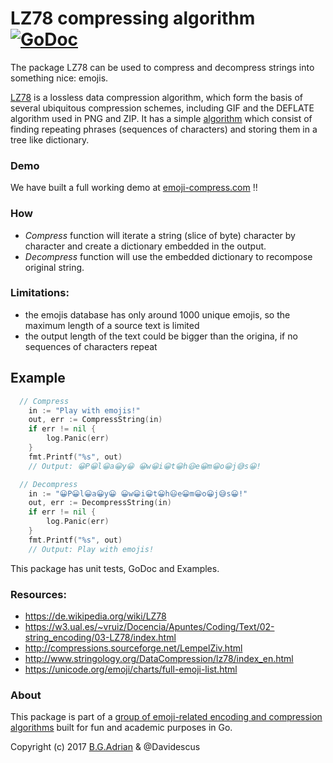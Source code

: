 # LZ78 compressing algorithm [![GoDoc](https://godoc.org/golang.org/x/tools/cmd/godoc?status.svg)](https://godoc.org/github.com/bgadrian/emoji-compress/lz78)
The package LZ78 can be used to compress and decompress strings into something nice: emojis.
 
 [LZ78](https://en.wikipedia.org/wiki/LZ77_and_LZ78)
  is a lossless data compression algorithm, which form the basis of several ubiquitous compression schemes, 
  including GIF and the DEFLATE algorithm used in PNG and ZIP.
  It has a simple [algorithm](http://www.stringology.org/DataCompression/lz78/index_en.html) which consist of finding repeating phrases (sequences of characters) and storing them in a tree like dictionary.
 
### Demo
We have built a full working demo at [emoji-compress.com](https://emoji-compress.com/) ‼

### How
* *Compress* function will iterate a string (slice of byte) character by character and  create a dictionary embedded in the output.
* *Decompress* function will use the embedded dictionary to recompose original string.

### Limitations:
* the emojis database has only around 1000 unique emojis, so the maximum length of a source text is limited
* the output length of the text could be bigger than the origina, if no sequences of characters repeat

## Example
```go
  // Compress
	in := "Play with emojis!"
	out, err := CompressString(in)
	if err != nil {
		log.Panic(err)
	}
	fmt.Printf("%s", out)
	// Output: 😀P😀l😀a😀y😀 😀w😀i😀t😀h😃e😀m😀o😀j😅s😀!

  // Decompress
	in := "😀P😀l😀a😀y😀 😀w😀i😀t😀h😃e😀m😀o😀j😅s😀!"
	out, err := DecompressString(in)
	if err != nil {
		log.Panic(err)
	}
	fmt.Printf("%s", out)
	// Output: Play with emojis!
```
This package has unit tests, GoDoc and Examples.

### Resources:
* https://de.wikipedia.org/wiki/LZ78
* https://w3.ual.es/~vruiz/Docencia/Apuntes/Coding/Text/02-string_encoding/03-LZ78/index.html
* http://compressions.sourceforge.net/LempelZiv.html
* http://www.stringology.org/DataCompression/lz78/index_en.html
* https://unicode.org/emoji/charts/full-emoji-list.html

### About
This package is part of a [group of emoji-related encoding and compression algorithms](https://github.com/bgadrian/emoji-compress) built for fun and academic purposes in Go.

Copyright (c) 2017 [B.G.Adrian](https://coder.today) & @Davidescus

